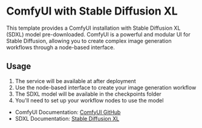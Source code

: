 # ComfyUI with Stable Diffusion XL

This template provides a ComfyUI installation with Stable Diffusion XL (SDXL) model pre-downloaded. ComfyUI is a powerful and modular UI for Stable Diffusion, allowing you to create complex image generation workflows through a node-based interface.


## Usage

1. The service will be available at after deployment
2. Use the node-based interface to create your image generation workflow
3. The SDXL model will be available in the checkpoints folder
4. You'll need to set up your workflow nodes to use the model


- ComfyUI Documentation: [ComfyUI GitHub](https://github.com/comfyanonymous/ComfyUI)
- SDXL Documentation: [Stable Diffusion XL](https://huggingface.co/stabilityai/stable-diffusion-xl-base-1.0) 